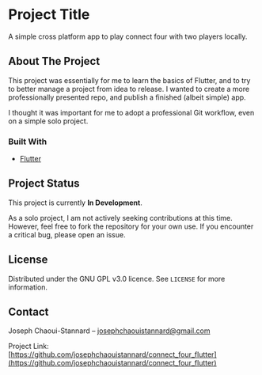 <!-- This is your project's main title. Make it big and clear. -->
# Project Title

<!-- BADGES: These provide a quick, visual summary of your project's status. They make you look professional.
- Build Status: Get this from GitHub Actions after you set up testing.
- Version: Manually update or pull from your package.json.
- License: A reminder of the project's license.
![Build Status](link-to-your-build-badge)
![Version](https://img.shields.io/badge/version-1.0.0-blue)
![License](https://img.shields.io/badge/license-MIT-green)
 -->

<!-- ONE-LINER: A single, clear sentence describing exactly what your project does. -->
A simple cross platform app to play connect four with two players locally.

<!-- VISUALS: The most important section for grabbing attention. A screenshot, GIF, or logo makes your
project feel real. You can drag and drop images into a GitHub issue comment to get a URL.
![Screenshot of the Application](link-to-your-screenshot.png)
 -->

<!-- THE "WHY": Briefly explain the motivation. Was this a learning project? Did you build it to solve
a personal problem? This gives context. -->
## About The Project

This project was essentially for me to learn the basics of Flutter, and to try to better manage a project from idea to release. I wanted to create a more professionally presented repo, and publish a finished (albeit simple) app.

I thought it was important for me to adopt a professional Git workflow, even on a simple solo project.

<!-- TECH STACK: List the major frameworks/languages used. This helps other developers (and future you)
understand what's under the hood at a glance. -->
### Built With

*   [Flutter]([https://flutter.dev/])

<!-- GETTING STARTED: This is the instruction manual for your future self. Be ruthlessly detailed.
Assume you've forgotten everything. -->

<!-- 
## Getting Started

To get a local copy up and running, follow these simple steps.

### Prerequisites

List any software and tools that need to be installed on the machine before your project can be run. Include versions!
*   Flutter sdk
*   Android Studio

### Installation

A step-by-step guide on how to install the project. This is your personal checklist.

1.  Clone the repo
    ```sh
    git clone https://github.com/josephchaouistannard/connect_four_flutter.git
    ```
2.  Navigate to the project directory
    ```sh
    cd your_project_name
    ```
3.  Install NPM packages
    ```sh
    npm install
    ```
4.  Set up your environment variables. Copy the example file.
    ```sh
    cp .env.example .env
    ```
5.  Fill in the `.env` file with your database credentials, API keys, etc.
-->

<!-- USAGE: How do you actually USE the thing after it's installed? Include commands. -->
<!--
## Usage

Explain how to run the application. Provide code examples or commands.

*   To run the development server:
    ```sh
    npm run dev
    ```
*   To run tests:
    ```sh
    npm test
    ```
-->
<!--  PROJECT STATUS: This directly addresses your "no contributions" point. Be clear and honest. [Actively Maintained / In Development / Feature Complete / Archived]-->
## Project Status

This project is currently **In Development**.

As a solo project, I am not actively seeking contributions at this time. However, feel free to fork the repository for your own use. If you encounter a critical bug, please open an issue.

<!-- Licence: state the license and link to the full LICENCE file. -->
## License

Distributed under the GNU GPL v3.0 licence. See `LICENSE` for more information.

<!-- CONTACT (Optional): A nice personal touch. -->
## Contact

Joseph Chaoui-Stannard – josephchaouistannard@gmail.com

Project Link: [https://github.com/josephchaouistannard/connect_four_flutter](https://github.com/josephchaouistannard/connect_four_flutter)
